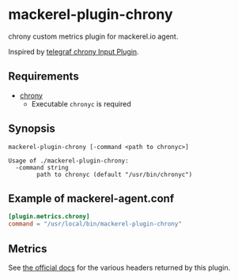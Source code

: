 # mackerel-plugin-chrony

chrony custom metrics plugin for mackerel.io agent.

Inspired by [telegraf chrony Input Plugin](https://github.com/influxdata/telegraf/tree/master/plugins/inputs/chrony).

## Requirements

- [chrony](https://chrony.tuxfamily.org/)
  - Executable `chronyc` is required

## Synopsis

```shell
mackerel-plugin-chrony [-command <path to chronyc>]
```

```shell
Usage of ./mackerel-plugin-chrony:
  -command string
    	path to chronyc (default "/usr/bin/chronyc")
```


## Example of mackerel-agent.conf
```toml
[plugin.metrics.chrony]
command = "/usr/local/bin/mackerel-plugin-chrony"
```

## Metrics
See [the official docs](https://chrony.tuxfamily.org/doc/3.1/chronyc.html#_system_clock) for the various headers returned by this plugin.
